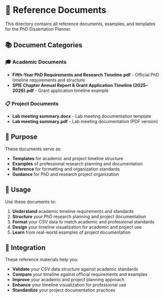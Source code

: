 # 📄 Reference Documents

This directory contains all reference documents, examples, and templates for the PhD Dissertation Planner.

## 📚 Document Categories

### 🎓 Academic Documents
- **Fifth-Year PhD Requirements and Research Timeline.pdf** - Official PhD timeline requirements and structure
- **SPIE Chapter Annual Report & Grant Application Timeline (2025–2026).pdf** - Grant application timeline example

### 📋 Project Documents
- **Lab meeting summary.docx** - Lab meeting documentation template
- **Lab meeting summary.pdf** - Lab meeting documentation (PDF version)

## 🎯 Purpose

These documents serve as:
- **Templates** for academic and project timeline structure
- **Examples** of professional research planning and documentation
- **Reference** for formatting and organization standards
- **Guidance** for PhD and research project organization

## 📝 Usage

Use these documents to:
1. **Understand** academic timeline requirements and standards
2. **Structure** your PhD research planning and project documentation
3. **Format** your CSV data to match academic and professional standards
4. **Design** your timeline visualization for academic and project use
5. **Learn** from real-world examples of project documentation

## 🔗 Integration

These reference materials help you:
- **Validate** your CSV data structure against academic standards
- **Compare** your timeline against official requirements and examples
- **Improve** your academic and project planning approach
- **Enhance** your timeline visualization for professional use
- **Standardize** your project documentation practices